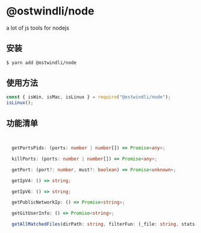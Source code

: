 # @ostwindli/node

a lot of js tools for nodejs

## 安装

```sh
$ yarn add @ostwindli/node
```

## 使用方法

```js
const { isWin, isMac, isLinux } = require("@ostwindli/node");
isLinux();
```

## 功能清单

  ```ts
  

    getPortsPids: (ports: number | number[]) => Promise<any>;

    killPorts: (ports: number | number[]) => Promise<any>;

    getPort: (port?: number, must?: boolean) => Promise<unknown>;

    getIpV4: () => string;

    getIpV6: () => string;

    getPublicNetworkIp: () => Promise<string>;

    getGitUserInfo: () => Promise<string>;

    getAllMatchedFiles(dirPath: string, filterFun: (_file: string, stats: import("fs").Stats) => boolean, callback: (res: file.MatchedFiles[]) => void): void;



  ```
  